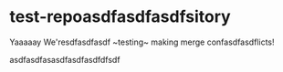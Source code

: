 test-repoasdfasdfasdfsitory
===============

Yaaaaay We'resdfasdfasdf ~testing~ making merge confasdfasdflicts!

asdfasdfasasdfasdfasdfdfsdf
